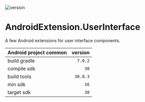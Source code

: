 ![version](https://img.shields.io/static/v1?label=version&message=0.0.6&labelColor=212121&color=2962ff&style=flat)

# AndroidExtension.UserInterface
A few Android extensions for user interface components.

Android project common|version
-|-:
build gradle|`7.0.2`
compile sdk|`30`
build tools|`30.0.3`
min sdk|`16`
target sdk|`30`
